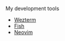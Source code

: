<!-- Screenshot here -->

My development tools

- [Wezterm](https://github.com/wez/wezterm)
- [Fish](https://github.com/fish-shell/fish-shell)
- [Neovim](https://github.com/neovim/neovim)
